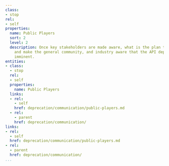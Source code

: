 ```yaml
---
class:
- stop
rel:
- self
properties:
  name: Public Players
  sort: 2
  level: 2
  description: Once key stakeholders are made aware, what is the plan to go public,
    and make the general community, and industry aware that the API deprecation is
    imminent.
entities:
- class:
  - stop
  rel:
  - self
  properties:
    name: Public Players
  links:
  - rel:
    - self
    href: deprecation/communication/public-players.md
  - rel:
    - parent
    href: deprecation/communication/
links:
- rel:
  - self
  href: deprecation/communication/public-players.md
- rel:
  - parent
  href: deprecation/communication/
...
```

